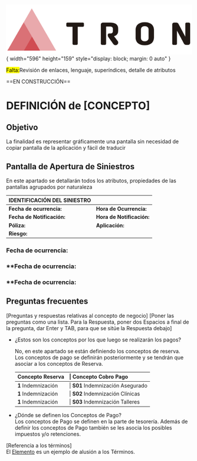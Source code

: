 ![Imagen LOGO](./00-Imagen/logo-TRON.png){ width="596" height="159" style="display: block; margin: 0 auto" }

<mark>Falta:</mark>Revisión de enlaces, lenguaje, superíndices, detalle de atributos

==EN CONSTRUCCIÓN== 
# DEFINICIÓN de [CONCEPTO] 

## **Objetivo**
La finalidad es representar gráficamente una pantalla sin necesidad de copiar pantalla de la aplicación y fácil de traducir

## **Pantalla de Apertura de Siniestros**
En este apartado se detallarán todos los atributos, propiedades de las pantallas agrupados por naturaleza

|   **IDENTIFICACIÓN DEL SINIESTRO** | |  
  |---|---|
  |**Fecha de ocurrencia:**| **Hora de Ocurrencia:**|
  |**Fecha de Notificación:**| **Hora de Notificación:**|
  |**Póliza:** |**Aplicación:**
  |**Riesgo:**


### **Fecha de ocurrencia:**
### **Fecha de ocurrencia:
### **Fecha de ocurrencia:

## **Preguntas frecuentes**
[Preguntas y respuestas relativas al concepto de negocio]
[Poner las preguntas como una lista. Para la Respuesta, poner dos Espacios a final de la pregunta,  dar Enter y  TAB, para que se sitúe la Respuesta debajo]

- ¿Estos son los conceptos por los que luego se realizarán los pagos?

   No, en este apartado se están definiendo los conceptos de reserva.   
   Los conceptos de pago se definirán posteriormente y se tendrán que asociar a los conceptos de Reserva.   
  
  | Concepto Reserva|\| Concepto Cobro Pago|  
  |---|---|
  |**1** Indemnización|\| **S01** Indemnización Asegurado|
  |**1** Indemnización|\| **S02** Indemnización Clínicas |
  |**1** Indemnización|\| **S03** Indemnización Talleres |

- ¿Dónde se definen los Conceptos de Pago?  
  Los conceptos de Pago se definen en la parte de tesorería. Además de definir los conceptos de Pago también se les asocia los posibles impuestos y/o retenciones.   

[Referencia a los términos]  
El [Elemento] es un ejemplo de alusión a los Términos.
 
[Elemento]: <../../../../../99-Terminos/TRON-Terminos.md#elemento>
[Poliza]: <../../../../../99-Terminos/TRON-Terminos.md#poliza>
